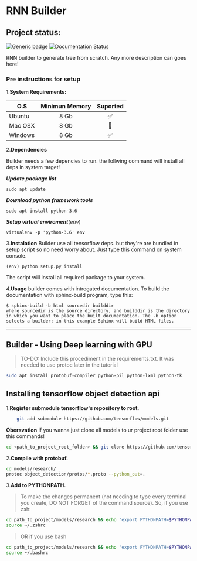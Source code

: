 # RNN Builder #

## Project status: ##

[![Generic badge](https://img.shields.io/badge/Build-failed-red.svg)](https://shields.io/) [![Documentation Status](https://readthedocs.org/projects/ansicolortags/badge/?version=latest)](http://ansicolortags.readthedocs.io/?badge=latest)

RNN builder to generate tree from scratch. Any more description can goes here!

### Pre instructions for setup ###

1.**System Requirements:**

| O.S           | Minimun Memory | Suported      |
| ------------- |:--------------:|:-------------:|
| Ubuntu        | 8 Gb | :white_check_mark:      |
| Mac OSX       | 8 Gb | :no_entry_sign:         |
| Windows       | 8 Gb | :white_check_mark:      |

2.**Dependencies**

Builder needs a few depencies to run. the follwing command will install all deps in system target!

***Update package list***

```shell
sudo apt update
```

***Download python framework tools***

```shell
sudo apt install python-3.6
```

***Setup virtual enviroment***(*env*)

```shell
virtualenv -p 'python-3.6' env
```

3.**Instalation**
Builder use all tensorflow deps. but they're are bundled in setup script so no need worry about. Just type this command on system console.

```shell
(env) python setup.py install
```

The script will install all required package to your system.

4.**Usage**
builder comes with intregated documentation. To build the documentation with     sphinx-build program, type this:

```shell
$ sphinx-build -b html sourcedir builddir
where sourcedir is the source directory, and builddir is the directory in which you want to place the built documentation. The -b option selects a builder; in this example Sphinx will build HTML files.
```

---

## Builder - Using Deep learning with GPU ##

> TO-DO: Include this procediment in the requirements.txt. It was needed to use protoc later in the tutorial

```zsh
sudo apt install protobuf-compiler python-pil python-lxml python-tk
```

## Installing tensorflow object detection api ##

1.**Register submodule tensorflow's repository to root.**

```zsh
    git add submodule https://github.com/tensorflow/models.git
```

**Obersvation** 
If you wanna just clone all models to ur project root folder use this commands!

```bash
cd <path_to_project_root_folder> && git clone https://github.com/tensorflow/models.git
```

2.**Compile with protobuf.**

```zsh
cd models/research/
protoc object_detection/protos/*.proto --python_out=.
```

3.**Add to PYTHONPATH.**
> To make the changes permanent (not needing to type every terminal you create, DO NOT FORGET of the command source). So, if you use zsh:
```zsh
cd path_to_project/models/research && echo "export PYTHONPATH=$PYTHONPATH:`pwd`:`pwd`/slim" >> ~/.zshrc
source ~/.zshrc
```
> OR if you use bash
```bash
cd path_to_project/models/research && echo "export PYTHONPATH=$PYTHONPATH:`pwd`:`pwd`/slim" >> ~/.bashrc
source ~/.bashrc
```

